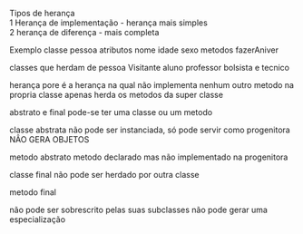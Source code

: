 Tipos de herança <br>
1 Herança de implementação - herança mais simples<br>
2 herança de diferença - mais completa<br>

Exemplo classe pessoa 
atributos nome idade sexo
metodos fazerAniver

classes que herdam de pessoa 
Visitante 
aluno
professor
bolsista e tecnico 



herança pore é a herança na qual não implementa nenhum outro metodo
na propria classe apenas herda os metodos da super classe

abstrato e final pode-se ter uma classe ou um metodo

classe abstrata
não pode ser instanciada, só pode servir como progenitora NÂO GERA OBJETOS

metodo abstrato 
metodo declarado mas não implementado na progenitora 

classe final
não pode ser herdado por outra classe 

metodo final 

não pode ser sobrescrito pelas suas subclasses
não pode gerar uma especialização 
